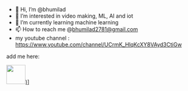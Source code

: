 - 👋 Hi, I’m @bhumilad
- 👀 I’m interested in video making, ML, AI and iot 
- 🌱 I’m currently learning machine learning
- 📫 How to reach me @bhumilad2781@gmail.com
- my youtube channel : https://www.youtube.com/channel/UCrmK_HlqKcXY8VAyd3CtiGw

<!---
bhumilad/bhumilad is a ✨ special ✨ repository because its `README.md` (this file) appears on your GitHub profile.
You can click the Preview link to take a look at your changes.
--->

add me here:

<a href='https://www.linkedin.com/in/lad-bhumi-3109391b7/'>
<img src='https://www.thefloodgate.co.uk/digit/wp-content/uploads/2021/05/linkedin-logo.png' width="50" height="50" />)]
 </a>
